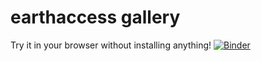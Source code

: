 # earthaccess gallery


Try it in your browser without installing anything! [![Binder](https://mybinder.org/badge_logo.svg)](https://mybinder.org/v2/gh/betolink/earthaccess-gallery/main)
